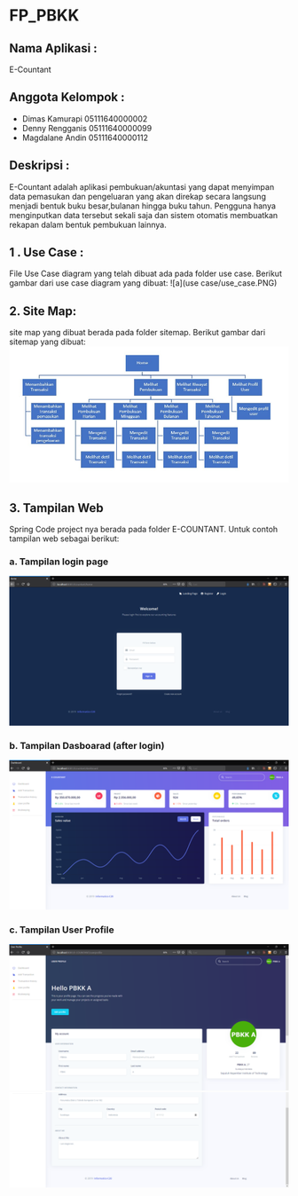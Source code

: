 # FP_PBKK

## Nama Aplikasi :
  E-Countant

## Anggota Kelompok :
- Dimas Kamurapi    05111640000002
- Denny Rengganis   05111640000099
- Magdalane Andin   05111640000112

## Deskripsi :
E-Countant adalah aplikasi pembukuan/akuntasi yang dapat menyimpan data pemasukan dan pengeluaran yang akan direkap secara langsung menjadi bentuk buku besar,bulanan hingga buku tahun. Pengguna hanya menginputkan data tersebut sekali saja dan sistem otomatis membuatkan rekapan dalam bentuk pembukuan lainnya.
    

## 1 . Use Case :
File Use Case diagram yang telah dibuat ada pada folder use case.
Berikut gambar dari use case diagram yang dibuat:
![a](use case/use_case.PNG)

## 2. Site Map:
site map yang dibuat berada pada folder  sitemap.
Berikut gambar dari sitemap yang dibuat:
![b](sitemap/sitemap.jpg)

## 3. Tampilan Web
Spring Code project nya berada pada folder E-COUNTANT.
Untuk contoh tampilan web sebagai berikut:

### a. Tampilan login page
![1](img/login_page.png)

### b. Tampilan Dasboarad (after login)
![2](img/dashboard_page.PNG)


### c. Tampilan User Profile
![3](img/profil_page1.PNG)
![4](img/profil_page2.PNG)

